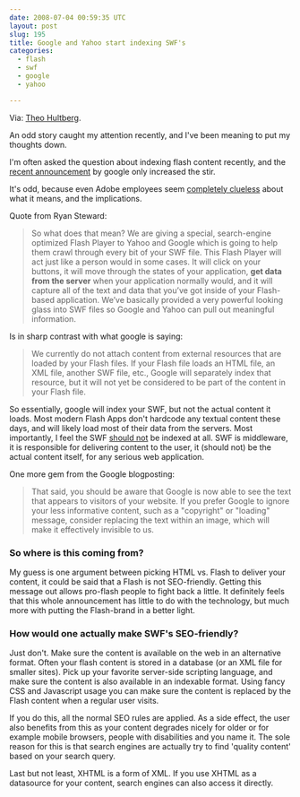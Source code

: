 ```yaml
---
date: 2008-07-04 00:59:35 UTC
layout: post
slug: 195
title: Google and Yahoo start indexing SWF's
categories:
  - flash
  - swf
  - google
  - yahoo

---
```

<p>Via: <a href="http://blog.iconara.net/2008/07/01/swf-indexing-is-a-red-herring-and-you-should-all-know-that-by-now/">Theo Hultberg</a>.</p>

<p>An odd story caught my attention recently, and I've been meaning to put my thoughts down.</p>

<p>I'm often asked the question about indexing flash content recently, and the <a href="http://googlewebmastercentral.blogspot.com/2008/06/improved-flash-indexing.html">recent announcement</a> by google only increased the stir.</p>

<p>It's odd, because even Adobe employees seem <a href="http://blog.digitalbackcountry.com/?p=1470">completely clueless</a> about what it means, and the implications.</p>

<p>Quote from Ryan Steward:<p>

<blockquote>So what does that mean? We are giving a special, search-engine optimized Flash Player to Yahoo and Google which is going to help them crawl through every bit of your SWF file. This Flash Player will act just like a person would in some cases. It will click on your buttons, it will move through the states of your application, <b>get data from the server</b> when your application normally would, and it will capture all of the text and data that you’ve got inside of your Flash-based application. We’ve basically provided a very powerful looking glass into SWF files so Google and Yahoo can pull out meaningful information.</blockquote>

<p>Is in sharp contrast with what google is saying:</p>

<blockquote>We currently do not attach content from external resources that are loaded by your Flash files. If your Flash file loads an HTML file, an XML file, another SWF file, etc., Google will separately index that resource, but it will not yet be considered to be part of the content in your Flash file.</blockquote>

<p>So essentially, google will index your SWF, but not the actual content it loads. Most modern Flash Apps don't hardcode any textual content these days, and will likely load most of their data from the servers. Most importantly, I feel the SWF <u>should not</u> be indexed at all. SWF is middleware, it is responsible for delivering content to the user, it (should not) be the actual content itself, for any serious web application.</p>

<p>One more gem from the Google blogposting:</p>

<blockquote>That said, you should be aware that Google is now able to see the text that appears to visitors of your website. If you prefer Google to ignore your less informative content, such as a "copyright" or "loading" message, consider replacing the text within an image, which will make it effectively invisible to us.</blockquote>

<h3>So where is this coming from?</h3>

<p>My guess is one argument between picking HTML vs. Flash to deliver your content, it could be said that a Flash is not SEO-friendly. Getting this message out allows pro-flash people to fight back a little. It definitely feels that this whole announcement has little to do with the technology, but much more with putting the Flash-brand in a better light.</p>

<h3>How would one actually make SWF's SEO-friendly?</h3>

<p>Just don't. Make sure the content is available on the web in an alternative format. Often your flash content is stored in a database (or an XML file for smaller sites). Pick up your favorite server-side scripting language, and make sure the content is also available in an indexable format. Using fancy CSS and Javascript usage you can make sure the content is replaced by the Flash content when a regular user visits.</p>

<p>If you do this, all the normal SEO rules are applied. As a side effect, the user also benefits from this as your content degrades nicely for older or for example mobile browsers, people with disabilities and you name it. The sole reason for this is that search engines are actually try to find 'quality content' based on your search query.</p>

<p>Last but not least, XHTML is a form of XML. If you use XHTML as a datasource for your content, search engines can also access it directly.</p>
